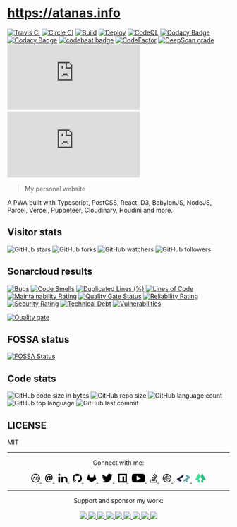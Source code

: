 # https://atanas.info

[![Travis CI](https://travis-ci.com/scriptex/atanas.info.svg?branch=master)](https://travis-ci.com/scriptex/atanas.info)
[![Circle CI](https://circleci.com/gh/scriptex/atanas.info.svg?style=svg)](https://circleci.com/gh/scriptex/atanas.info)
[![Build](https://github.com/scriptex/atanas.info/workflows/Build/badge.svg)](https://github.com/scriptex/atanas.info/actions?query=workflow%3ABuild)
[![Deploy](https://github.com/scriptex/atanas.info/workflows/Deploy/badge.svg)](https://github.com/scriptex/atanas.info/actions?query=workflow%3ADeploy)
[![CodeQL](https://github.com/scriptex/atanas.info/workflows/CodeQL/badge.svg)](https://github.com/scriptex/atanas.info/actions?query=workflow%3ACodeQL)
[![Codacy Badge](https://app.codacy.com/project/badge/Coverage/6fa769779a30427e95c9fc7f399182d9)](https://www.codacy.com/gh/scriptex/atanas.info/dashboard)
[![Codacy Badge](https://app.codacy.com/project/badge/Grade/6fa769779a30427e95c9fc7f399182d9)](https://www.codacy.com/gh/scriptex/atanas.info/dashboard)
[![codebeat badge](https://codebeat.co/badges/807a5061-9e43-4fec-9819-1c47c37c2e9f)](https://codebeat.co/projects/github-com-scriptex-atanas-info-master)
[![CodeFactor](https://www.codefactor.io/repository/github/scriptex/atanas.info/badge)](https://www.codefactor.io/repository/github/scriptex/atanas.info)
[![DeepScan grade](https://deepscan.io/api/teams/3574/projects/5291/branches/40827/badge/grade.svg)](https://deepscan.io/dashboard#view=project&tid=3574&pid=5291&bid=40827)
[![Type Coverage](https://img.shields.io/badge/dynamic/json.svg?label=type-coverage&prefix=%E2%89%A5&suffix=%&query=$.typeCoverage.atLeast&uri=https%3A%2F%2Fraw.githubusercontent.com%2Fscriptex%2Fatanas.info%2Fmaster%2Fpackage.json)](https://github.com/scriptex/atanas.infp)
[![Analytics](https://ga-beacon-361907.ew.r.appspot.com/UA-83446952-1/github.com/scriptex/atanas.info/README.md?pixel)](https://github.com/scriptex/atanas.info/)

> My personal website

A PWA built with Typescript, PostCSS, React, D3, BabylonJS, NodeJS, Parcel, Vercel, Puppeteer, Cloudinary, Houdini and more.

## Visitor stats

![GitHub stars](https://img.shields.io/github/stars/scriptex/atanas.info?style=social)
![GitHub forks](https://img.shields.io/github/forks/scriptex/atanas.info?style=social)
![GitHub watchers](https://img.shields.io/github/watchers/scriptex/atanas.info?style=social)
![GitHub followers](https://img.shields.io/github/followers/scriptex?style=social)

## Sonarcloud results

[![Bugs](https://sonarcloud.io/api/project_badges/measure?project=scriptex_atanas.info&metric=bugs)](https://sonarcloud.io/dashboard?id=scriptex_atanas.info)
[![Code Smells](https://sonarcloud.io/api/project_badges/measure?project=scriptex_atanas.info&metric=code_smells)](https://sonarcloud.io/dashboard?id=scriptex_atanas.info)
[![Duplicated Lines (%)](https://sonarcloud.io/api/project_badges/measure?project=scriptex_atanas.info&metric=duplicated_lines_density)](https://sonarcloud.io/dashboard?id=scriptex_atanas.info)
[![Lines of Code](https://sonarcloud.io/api/project_badges/measure?project=scriptex_atanas.info&metric=ncloc)](https://sonarcloud.io/dashboard?id=scriptex_atanas.info)
[![Maintainability Rating](https://sonarcloud.io/api/project_badges/measure?project=scriptex_atanas.info&metric=sqale_rating)](https://sonarcloud.io/dashboard?id=scriptex_atanas.info)
[![Quality Gate Status](https://sonarcloud.io/api/project_badges/measure?project=scriptex_atanas.info&metric=alert_status)](https://sonarcloud.io/dashboard?id=scriptex_atanas.info)
[![Reliability Rating](https://sonarcloud.io/api/project_badges/measure?project=scriptex_atanas.info&metric=reliability_rating)](https://sonarcloud.io/dashboard?id=scriptex_atanas.info)
[![Security Rating](https://sonarcloud.io/api/project_badges/measure?project=scriptex_atanas.info&metric=security_rating)](https://sonarcloud.io/dashboard?id=scriptex_atanas.info)
[![Technical Debt](https://sonarcloud.io/api/project_badges/measure?project=scriptex_atanas.info&metric=sqale_index)](https://sonarcloud.io/dashboard?id=scriptex_atanas.info)
[![Vulnerabilities](https://sonarcloud.io/api/project_badges/measure?project=scriptex_atanas.info&metric=vulnerabilities)](https://sonarcloud.io/dashboard?id=scriptex_atanas.info)

[![Quality gate](https://sonarcloud.io/api/project_badges/quality_gate?project=scriptex_atanas.info)](https://sonarcloud.io/dashboard?id=scriptex_atanas.info)

## FOSSA status

[![FOSSA Status](https://app.fossa.com/api/projects/git%2Bgithub.com%2Fscriptex%2Fatanas.info.svg?type=large)](https://app.fossa.com/projects/git%2Bgithub.com%2Fscriptex%2Fatanas.info?ref=badge_large)

## Code stats

![GitHub code size in bytes](https://img.shields.io/github/languages/code-size/scriptex/atanas.info)
![GitHub repo size](https://img.shields.io/github/repo-size/scriptex/atanas.info?style=plastic)
![GitHub language count](https://img.shields.io/github/languages/count/scriptex/atanas.info?style=plastic)
![GitHub top language](https://img.shields.io/github/languages/top/scriptex/atanas.info?style=plastic)
![GitHub last commit](https://img.shields.io/github/last-commit/scriptex/atanas.info?style=plastic)

## LICENSE

MIT

---

<div align="center">
    Connect with me:
</div>

<br />

<div align="center">
    <a href="https://atanas.info">
        <img src="https://raw.githubusercontent.com/scriptex/socials/master/styled-assets/logo.svg" height="20" alt="">
    </a>
    &nbsp;
    <a href="mailto:hi@atanas.info">
        <img src="https://raw.githubusercontent.com/scriptex/socials/master/styled-assets/email.svg" height="20" alt="">
    </a>
    &nbsp;
    <a href="https://www.linkedin.com/in/scriptex/">
        <img src="https://raw.githubusercontent.com/scriptex/socials/master/styled-assets/linkedin.svg" height="20" alt="">
    </a>
    &nbsp;
    <a href="https://github.com/scriptex">
        <img src="https://raw.githubusercontent.com/scriptex/socials/master/styled-assets/github.svg" height="20" alt="">
    </a>
    &nbsp;
    <a href="https://gitlab.com/scriptex">
        <img src="https://raw.githubusercontent.com/scriptex/socials/master/styled-assets/gitlab.svg" height="20" alt="">
    </a>
    &nbsp;
    <a href="https://twitter.com/scriptexbg">
        <img src="https://raw.githubusercontent.com/scriptex/socials/master/styled-assets/twitter.svg" height="20" alt="">
    </a>
    &nbsp;
    <a href="https://www.npmjs.com/~scriptex">
        <img src="https://raw.githubusercontent.com/scriptex/socials/master/styled-assets/npm.svg" height="20" alt="">
    </a>
    &nbsp;
    <a href="https://www.youtube.com/user/scriptex">
        <img src="https://raw.githubusercontent.com/scriptex/socials/master/styled-assets/youtube.svg" height="20" alt="">
    </a>
    &nbsp;
    <a href="https://stackoverflow.com/users/4140082/atanas-atanasov">
        <img src="https://raw.githubusercontent.com/scriptex/socials/master/styled-assets/stackoverflow.svg" height="20" alt="">
    </a>
    &nbsp;
    <a href="https://codepen.io/scriptex/">
        <img src="https://raw.githubusercontent.com/scriptex/socials/master/styled-assets/codepen.svg" width="20" alt="">
    </a>
    &nbsp;
    <a href="https://profile.codersrank.io/user/scriptex">
        <img src="https://raw.githubusercontent.com/scriptex/socials/master/styled-assets/codersrank.svg" height="20" alt="">
    </a>
    &nbsp;
    <a href="https://linktr.ee/scriptex">
        <img src="https://raw.githubusercontent.com/scriptex/socials/master/styled-assets/linktree.svg" height="20" alt="">
    </a>
</div>

---

<div align="center">
Support and sponsor my work:
<br />
<br />
<a href="https://twitter.com/intent/tweet?text=Checkout%20this%20awesome%20developer%20profile%3A&url=https%3A%2F%2Fgithub.com%2Fscriptex&via=scriptexbg&hashtags=software%2Cgithub%2Ccode%2Cawesome" title="Tweet">
	<img src="https://img.shields.io/badge/Tweet-Share_my_profile-blue.svg?logo=twitter&color=38A1F3" />
</a>
<a href="https://paypal.me/scriptex" title="Donate on Paypal">
	<img src="https://img.shields.io/badge/Donate-Support_me_on_PayPal-blue.svg?logo=paypal&color=222d65" />
</a>
<a href="https://revolut.me/scriptex" title="Donate on Revolut">
	<img src="https://img.shields.io/endpoint?url=https://raw.githubusercontent.com/scriptex/scriptex/master/badges/revolut.json" />
</a>
<a href="https://patreon.com/atanas" title="Become a Patron">
	<img src="https://img.shields.io/badge/Become_Patron-Support_me_on_Patreon-blue.svg?logo=patreon&color=e64413" />
</a>
<a href="https://ko-fi.com/scriptex" title="Buy Me A Coffee">
	<img src="https://img.shields.io/badge/Donate-Buy%20me%20a%20coffee-yellow.svg?logo=ko-fi" />
</a>
<a href="https://liberapay.com/scriptex/donate" title="Donate on Liberapay">
	<img src="https://img.shields.io/liberapay/receives/scriptex?label=Donate%20on%20Liberapay&logo=liberapay" />
</a>
<a href="https://img.shields.io/endpoint?url=https://raw.githubusercontent.com/scriptex/scriptex/master/badges/bitcoin.json" title="Donate Bitcoin">
	<img src="https://img.shields.io/endpoint?url=https://raw.githubusercontent.com/scriptex/scriptex/master/badges/bitcoin.json" />
</a>
<a href="https://img.shields.io/endpoint?url=https://raw.githubusercontent.com/scriptex/scriptex/master/badges/etherium.json" title="Donate Etherium">
	<img src="https://img.shields.io/endpoint?url=https://raw.githubusercontent.com/scriptex/scriptex/master/badges/etherium.json" />
</a>
<a href="https://img.shields.io/endpoint?url=https://raw.githubusercontent.com/scriptex/scriptex/master/badges/shiba-inu.json" title="Donate Shiba Inu">
	<img src="https://img.shields.io/endpoint?url=https://raw.githubusercontent.com/scriptex/scriptex/master/badges/shiba-inu.json" />
</a>
</div>
